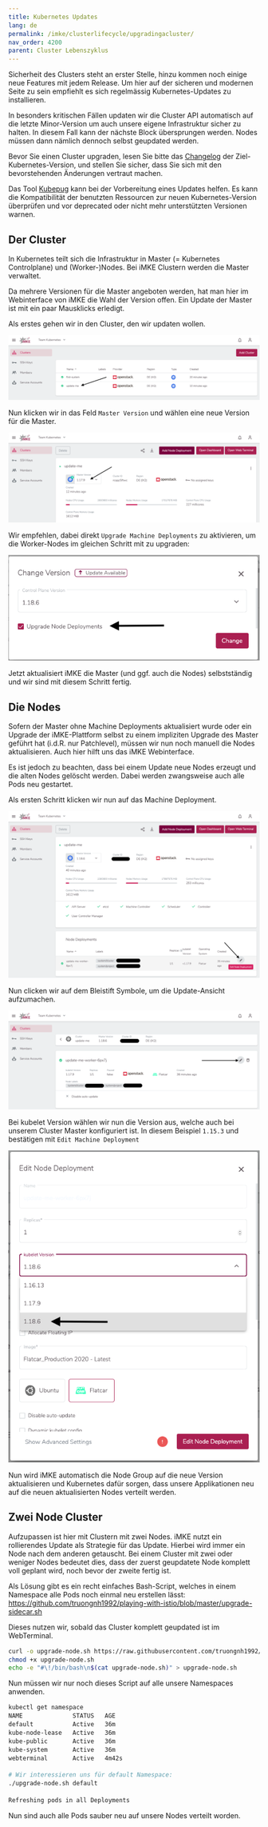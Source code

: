 ```yaml
---
title: Kubernetes Updates
lang: de
permalink: /imke/clusterlifecycle/upgradingacluster/
nav_order: 4200
parent: Cluster Lebenszyklus
---
```


Sicherheit des Clusters steht an erster Stelle, hinzu
kommen noch einige neue Features mit jedem Release. Um
hier auf der sicheren und modernen Seite zu sein empfiehlt
es sich regelmässig Kubernetes-Updates zu installieren.

In besonders kritischen Fällen updaten wir die Cluster API
automatisch auf die letzte Minor-Version um auch unsere eigene
Infrastruktur sicher zu halten. In diesem Fall kann der nächste
Block übersprungen werden. Nodes müssen dann nämlich dennoch
selbst geupdated werden.

Bevor Sie einen Cluster upgraden, lesen Sie bitte das [Changelog](/imke/about/) der Ziel-Kubernetes-Version,
und stellen Sie sicher, dass Sie sich mit den bevorstehenden Änderungen vertraut machen.

Das Tool [Kubepug](https://github.com/rikatz/kubepug) kann bei der Vorbereitung eines Updates helfen.
Es kann die Kompatibilität der benutzten Ressourcen zur neuen Kubernetes-Version überprüfen und vor deprecated oder nicht mehr unterstützten Versionen warnen.

## Der Cluster

In Kubernetes teilt sich die Infrastruktur in Master (= Kubernetes Controlplane) und (Worker-)Nodes.
Bei iMKE Clustern werden die Master verwaltet.

Da mehrere Versionen für die Master angeboten werden, hat man
hier im Webinterface von iMKE die Wahl der Version offen. Ein
Update der Master ist mit ein paar Mausklicks erledigt.

Als erstes gehen wir in den Cluster, den wir updaten wollen.

![Step 1](update_1.png)

Nun klicken wir in das Feld `Master Version` und wählen eine
neue Version für die Master.

![Step 2](update_2a.png)

Wir empfehlen, dabei direkt `Upgrade Machine Deployments` zu aktivieren, um die Worker-Nodes im gleichen Schritt mit zu upgraden:

![Step 2](update_2b.png)

Jetzt aktualisiert iMKE die Master (und ggf. auch die Nodes) selbstständig und wir sind mit
diesem Schritt fertig.

## Die Nodes

Sofern der Master ohne Machine Deployments aktualisiert wurde oder ein Upgrade der iMKE-Plattform selbst zu einem impliziten Upgrade des Master geführt hat (i.d.R. nur Patchlevel), müssen wir nun noch manuell die Nodes aktualisieren. Auch hier hilft uns das iMKE Webinterface.

Es ist jedoch zu beachten, dass bei einem Update neue Nodes erzeugt
und die alten Nodes gelöscht werden. Dabei werden zwangsweise auch
alle Pods neu gestartet.

Als ersten Schritt klicken wir nun auf das Machine Deployment.

![Step 3](update_3.png)

Nun clicken wir auf dem Bleistift Symbole, um die Update-Ansicht
aufzumachen.

![Step 4](update_4.png)

Bei kubelet Version wählen wir nun die Version aus, welche auch bei
unserem Cluster Master konfiguriert ist. In diesem Beispiel
`1.15.3` und bestätigen mit `Edit Machine Deployment`

![Step 5](update_5.png)

Nun wird iMKE automatisch die Node Group auf die neue Version
aktualisieren und Kubernetes dafür sorgen, dass unsere Applikationen
neu auf die neuen aktualisierten Nodes verteilt werden.

## Zwei Node Cluster

Aufzupassen ist hier mit Clustern mit zwei Nodes. iMKE nutzt ein
rollierendes Update als Strategie für das Update. Hierbei wird immer
ein Node nach dem anderen getauscht. Bei einem Cluster mit zwei oder
weniger Nodes bedeutet dies, dass der zuerst geupdatete Node komplett
voll geplant wird, noch bevor der zweite fertig ist.

Als Lösung gibt es ein recht einfaches Bash-Script, welches in einem
Namespace alle Pods noch einmal neu erstellen lässt:
<https://github.com/truongnh1992/playing-with-istio/blob/master/upgrade-sidecar.sh>

Dieses nutzen wir, sobald das Cluster komplett geupdated ist im
WebTerminal.

```bash
curl -o upgrade-node.sh https://raw.githubusercontent.com/truongnh1992/playing-with-istio/master/upgrade-sidecar.sh
chmod +x upgrade-node.sh
echo -e "#\!/bin/bash\n$(cat upgrade-node.sh)" > upgrade-node.sh
```

Nun müssen wir nur noch dieses Script auf alle unsere Namespaces anwenden.

```bash
kubectl get namespace
NAME              STATUS   AGE
default           Active   36m
kube-node-lease   Active   36m
kube-public       Active   36m
kube-system       Active   36m
webterminal       Active   4m42s

# Wir interessieren uns für default Namespace:
./upgrade-node.sh default

Refreshing pods in all Deployments
```

Nun sind auch alle Pods sauber neu auf unsere Nodes verteilt worden.
